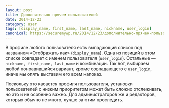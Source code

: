 ```yaml
---
layout: post
title: Дополнительно прячем пользователей
date: 2014-12-23
category: user
tags: [display_name, first_name, last_name, nickname, user_login]
canonical: https://securemywp.ru/2014/12/23/дополнительно-прячем-пользователей/
---
```


В профиле любого пользователя есть выпадающий список под названием «Отображать как» (<code>display_name</code>). Одна из позиций в этом списке совпадает с именем пользователя (<code>user_login</code>). Остальные — <code>nickname, first_name, last_name</code> и комбинации. Так вот, выбираем любой понравившийся вариант, кроме совпадающего с <code>user_login</code>, иначе мы опять выставим его всем напоказ.

Поскольку это касается профиля пользователя, установки пользователей с низким приоритетом может быть сложно отслеживать, но это и не особенно важно. Для администраторов же и редакторов, которых обычно не много, лучше за этим проследить.
